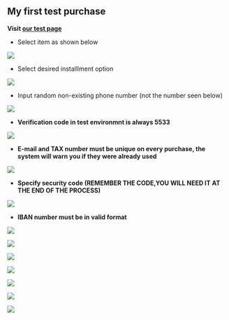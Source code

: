 ## My first test purchase

**Visit [our test page](https://lapp.leanpay.si/vendor-mock)**

- Select item as shown below

<!--  inline: true -->

![](//s3.amazonaws.com/user-content.stoplight.io/27159/1591599133568)

- Select desired installlment option

<!--  inline: true -->

![](//s3.amazonaws.com/user-content.stoplight.io/27159/1591599144502)

- Input random non-existing phone number (not the number seen below)

<!--  inline: true -->

![](//s3.amazonaws.com/user-content.stoplight.io/27159/1591599167278)

- **Verification code in test environmnt is always 5533**

<!--  inline: true -->

![](//s3.amazonaws.com/user-content.stoplight.io/27159/1591599188943)

- **E-mail and TAX number must be unique on every purchase, the system will warn you if they were already used**

<!--  inline: true -->

![](//s3.amazonaws.com/user-content.stoplight.io/27159/1591599249498)

- **Specify security code (REMEMBER THE CODE,YOU WILL NEED IT AT THE END OF THE PROCESS)**

<!--  inline: true -->

![](//s3.amazonaws.com/user-content.stoplight.io/27159/1591599288560)

- **IBAN number must be in valid format**

<!--  inline: true -->

![](//s3.amazonaws.com/user-content.stoplight.io/27159/1591875943794)

<!--  inline: true -->

![](//s3.amazonaws.com/user-content.stoplight.io/27159/1591876080268)

<!--  inline: true -->

![](//s3.amazonaws.com/user-content.stoplight.io/27159/1591599324660)

<!--  inline: true -->

![](//s3.amazonaws.com/user-content.stoplight.io/27159/1591599333168)

<!--  inline: true -->

![](//s3.amazonaws.com/user-content.stoplight.io/27159/1591599341514)

<!--  inline: true -->

![](//s3.amazonaws.com/user-content.stoplight.io/27159/1591599354052)

<!--  inline: true -->

![](//s3.amazonaws.com/user-content.stoplight.io/27159/1591599372947)

